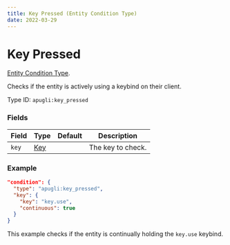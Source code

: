 ```yaml
---
title: Key Pressed (Entity Condition Type)
date: 2022-03-29
---
```


# Key Pressed

[Entity Condition Type](../entity_condition_types.md).

Checks if the entity is actively using a keybind on their client.

Type ID: `apugli:key_pressed`

### Fields

Field  | Type | Default | Description
-------|------|---------|-------------
`key` | [Key](https://origins.readthedocs.io/en/latest/types/data_types/key/) |  | The key to check.


### Example
```json
"condition": {
  "type": "apugli:key_pressed",
  "key": {
    "key": "key.use",
    "continuous": true
  }
}
```
This example checks if the entity is continually holding the `key.use` keybind.